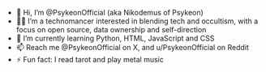 - 👋 Hi, I’m @PsykeonOfficial (aka Nikodemus of Psykeon)
- 🧙‍♂️ I’m a technomancer interested in blending tech and occultism, with a focus on open source, data ownership and self-direction
- 🌱 I’m currently learning Python, HTML, JavaScript and CSS
- 📫 Reach me @PsykeonOfficial on X, and u/PsykeonOfficial on Reddit
- ⚡ Fun fact: I read tarot and play metal music

<!---
PsykeonOfficial/PsykeonOfficial is a ✨ special ✨ repository because its `README.md` (this file) appears on your GitHub profile.
You can click the Preview link to take a look at your changes.
--->
